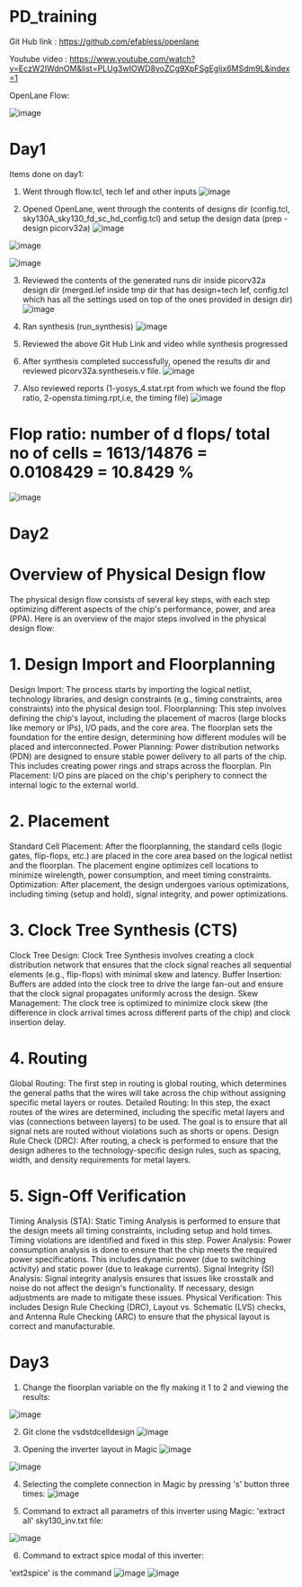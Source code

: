 # PD_training
Git Hub link : https://github.com/efabless/openlane

Youtube video : https://www.youtube.com/watch?v=EczW2IWdnOM&list=PLUg3wIOWD8yoZCg9XpFSgEgljx6MSdm9L&index=1

OpenLane Flow:

![image](https://github.com/user-attachments/assets/54a4d783-2a63-4818-85d3-17ae6176da4b)

# Day1
Items done on day1:

1) Went through flow.tcl, tech lef and other inputs
![image](https://github.com/user-attachments/assets/17baac1a-ea64-4595-b000-30bc62106370)

2) Opened OpenLane, went through the contents of designs dir (config.tcl, sky130A_sky130_fd_sc_hd_config.tcl) and setup the design data (prep -design picorv32a)
![image](https://github.com/user-attachments/assets/cfaa2599-55e4-45bb-a1d8-6454474604dc)

![image](https://github.com/user-attachments/assets/9c5f9221-e681-4c0c-8de9-eded7a6d5bd8)

![image](https://github.com/user-attachments/assets/6959c36d-3cc9-46d9-afce-b540d9993516)

3) Reviewed the contents of the generated runs dir inside picorv32a design dir (merged.lef inside tmp dir that has design+tech lef, config.tcl which has all the settings used on top of the ones provided in design dir)
![image](https://github.com/user-attachments/assets/1d115738-6579-4b40-a193-75dc496d53d3)

4) Ran synthesis (run_synthesis)
![image](https://github.com/user-attachments/assets/f5d6ac12-b52e-4196-8f60-892191a834ed)

5) Reviewed the above Git Hub Link and video while synthesis progressed
6) After synthesis completed successfully, opened the results dir and reviewed picorv32a.syntheseis.v file.
 ![image](https://github.com/user-attachments/assets/fd8628f5-ab2f-41ee-a4e7-7c6a2f15e9e4)

7) Also reviewed reports (1-yosys_4.stat.rpt from which we found the flop ratio, 2-opensta.timing.rpt,i.e, the timing file)
![image](https://github.com/user-attachments/assets/9a57bc54-97ed-41c6-9518-7d1093425b2e)

# Flop ratio: number of d flops/ total no of cells = 1613/14876 = 0.0108429 = 10.8429 %
![image](https://github.com/user-attachments/assets/2fff59e5-6d97-495d-85fa-6496ee1f7691)


# Day2

# Overview of Physical Design flow

The physical design flow consists of several key steps, with each step optimizing different aspects of the chip's performance, power, and area (PPA). Here is an overview of the major steps involved in the physical design flow:

# 1. Design Import and Floorplanning
Design Import: The process starts by importing the logical netlist, technology libraries, and design constraints (e.g., timing constraints, area constraints) into the physical design tool.
Floorplanning: This step involves defining the chip's layout, including the placement of macros (large blocks like memory or IPs), I/O pads, and the core area. The floorplan sets the foundation for the entire design, determining how different modules will be placed and interconnected.
Power Planning: Power distribution networks (PDN) are designed to ensure stable power delivery to all parts of the chip. This includes creating power rings and straps across the floorplan.
Pin Placement: I/O pins are placed on the chip's periphery to connect the internal logic to the external world.
# 2. Placement
Standard Cell Placement: After the floorplanning, the standard cells (logic gates, flip-flops, etc.) are placed in the core area based on the logical netlist and the floorplan. The placement engine optimizes cell locations to minimize wirelength, power consumption, and meet timing constraints.
Optimization: After placement, the design undergoes various optimizations, including timing (setup and hold), signal integrity, and power optimizations.
# 3. Clock Tree Synthesis (CTS)
Clock Tree Design: Clock Tree Synthesis involves creating a clock distribution network that ensures that the clock signal reaches all sequential elements (e.g., flip-flops) with minimal skew and latency.
Buffer Insertion: Buffers are added into the clock tree to drive the large fan-out and ensure that the clock signal propagates uniformly across the design.
Skew Management: The clock tree is optimized to minimize clock skew (the difference in clock arrival times across different parts of the chip) and clock insertion delay.
# 4. Routing
Global Routing: The first step in routing is global routing, which determines the general paths that the wires will take across the chip without assigning specific metal layers or routes.
Detailed Routing: In this step, the exact routes of the wires are determined, including the specific metal layers and vias (connections between layers) to be used. The goal is to ensure that all signal nets are routed without violations such as shorts or opens.
Design Rule Check (DRC): After routing, a check is performed to ensure that the design adheres to the technology-specific design rules, such as spacing, width, and density requirements for metal layers.
# 5. Sign-Off Verification
Timing Analysis (STA): Static Timing Analysis is performed to ensure that the design meets all timing constraints, including setup and hold times. Timing violations are identified and fixed in this step.
Power Analysis: Power consumption analysis is done to ensure that the chip meets the required power specifications. This includes dynamic power (due to switching activity) and static power (due to leakage currents).
Signal Integrity (SI) Analysis: Signal integrity analysis ensures that issues like crosstalk and noise do not affect the design's functionality. If necessary, design adjustments are made to mitigate these issues.
Physical Verification: This includes Design Rule Checking (DRC), Layout vs. Schematic (LVS) checks, and Antenna Rule Checking (ARC) to ensure that the physical layout is correct and manufacturable.




# Day3
1) Change the floorplan variable on the fly making it 1 to 2 and viewing the results:

![image](https://github.com/user-attachments/assets/ac1e0246-fcf3-4831-86ee-efb9fbfe5448)

2) Git clone the vsdstdcelldesign
![image](https://github.com/user-attachments/assets/31fcfba4-bd51-415b-8a5d-002efd8336bb)

3) Opening the inverter layout in Magic 
![image](https://github.com/user-attachments/assets/d9646d75-9d67-412c-90c2-7cb370485650)

![image](https://github.com/user-attachments/assets/aa64b450-ebf4-4222-a76c-3b4a792f474b)

4) Selecting the complete connection in Magic by pressing 's' button three times:
![image](https://github.com/user-attachments/assets/a9238f83-fa0c-4eea-9ed5-c426096cc521)

5) Command to extract all parametrs of this inverter using Magic: 'extract all'
sky130_inv.txt file:

![image](https://github.com/user-attachments/assets/9b8cb3d6-03a6-4d85-8e22-0776265be19c)

6) Command to extract spice modal of this inverter:

'ext2spice' is the command
![image](https://github.com/user-attachments/assets/aebb8c7b-3ecf-4470-b4bb-8689b0f23c72)
![image](https://github.com/user-attachments/assets/789bfcd3-ee17-4f74-8c9b-93b743623da7)







